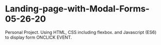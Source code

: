 # Landing-page-with-Modal-Forms-05-26-20
Personal Project.
Using HTML, CSS including flexbox. and Javascript (ES6) to display form ONCLICK EVENT.
